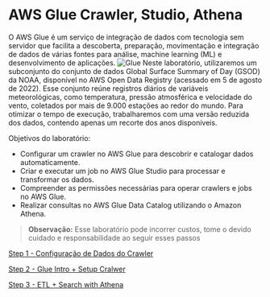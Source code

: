# AWS Glue Crawler, Studio, Athena

O AWS Glue é um serviço de integração de dados com tecnologia sem servidor que facilita a descoberta, preparação, movimentação e integração de dados de várias fontes para análise, machine learning (ML) e desenvolvimento de aplicações.
![Glue](https://d1.awsstatic.com/reInvent/reinvent-2022/glue/Product-Page-Diagram_AWS-Glue_for-Ray%402x.f34b47cf0280c7d843ea457b704ea512bebd91d5.png)
Neste laboratório, utilizaremos um subconjunto do conjunto de dados Global Surface Summary of Day (GSOD) da NOAA, disponível no AWS Open Data Registry (acessado em 5 de agosto de 2022). Esse conjunto reúne registros diários de variáveis meteorológicas, como temperatura, pressão atmosférica e velocidade do vento, coletados por mais de 9.000 estações ao redor do mundo. Para otimizar o tempo de execução, trabalharemos com uma versão reduzida dos dados, contendo apenas um recorte dos anos disponíveis.

Objetivos do laboratório:

- Configurar um crawler no AWS Glue para descobrir e catalogar dados automaticamente.
- Criar e executar um job no AWS Glue Studio para processar e transformar os dados.
- Compreender as permissões necessárias para operar crawlers e jobs no AWS Glue.
- Realizar consultas no AWS Glue Data Catalog utilizando o Amazon Athena.

> **Observação:** Esse laboratório pode incorrer custos, tome o devido cuidado e responsabilidade ao seguir esses passos

[Step 1 - Configuração de Dados do Crawler](https://github.com/emialich/main/blob/main/glue/crawler/1-DataSetup.md)

[Step 2 - Glue Intro + Setup Cralwer](https://github.com/emialich/main/blob/main/glue/crawler/2-CrawlerSetup.md)

[Step 3 - ETL + Search with Athena](https://github.com/emialich/main/blob/main/glue/crawler/3-ETL%20Transform.md)
